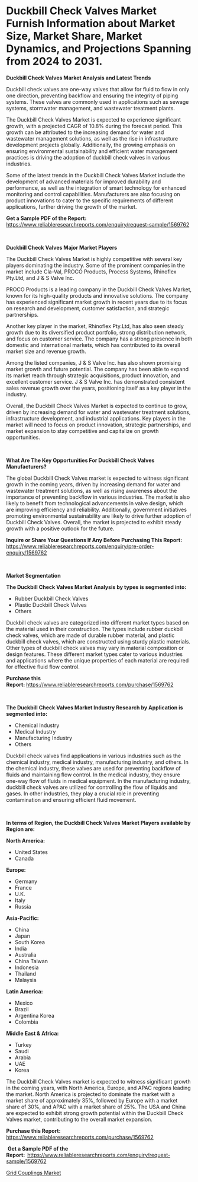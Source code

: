 <p><h1>Duckbill Check Valves Market Furnish Information about Market Size, Market Share, Market Dynamics, and Projections Spanning from 2024 to 2031.</h1></p><p><strong>Duckbill Check Valves Market Analysis and Latest Trends</strong></p>
<p><p>Duckbill check valves are one-way valves that allow for fluid to flow in only one direction, preventing backflow and ensuring the integrity of piping systems. These valves are commonly used in applications such as sewage systems, stormwater management, and wastewater treatment plants.</p><p>The Duckbill Check Valves Market is expected to experience significant growth, with a projected CAGR of 10.8% during the forecast period. This growth can be attributed to the increasing demand for water and wastewater management solutions, as well as the rise in infrastructure development projects globally. Additionally, the growing emphasis on ensuring environmental sustainability and efficient water management practices is driving the adoption of duckbill check valves in various industries.</p><p>Some of the latest trends in the Duckbill Check Valves Market include the development of advanced materials for improved durability and performance, as well as the integration of smart technology for enhanced monitoring and control capabilities. Manufacturers are also focusing on product innovations to cater to the specific requirements of different applications, further driving the growth of the market.</p></p>
<p><strong>Get a Sample PDF of the Report:&nbsp;</strong> <a href="https://www.reliableresearchreports.com/enquiry/request-sample/1569762">https://www.reliableresearchreports.com/enquiry/request-sample/1569762</a></p>
<p>&nbsp;</p>
<p><strong>Duckbill Check Valves Major Market Players</strong></p>
<p><p>The Duckbill Check Valves Market is highly competitive with several key players dominating the industry. Some of the prominent companies in the market include Cla-Val, PROCO Products, Process Systems, Rhinoflex Pty.Ltd, and J & S Valve Inc.</p><p>PROCO Products is a leading company in the Duckbill Check Valves Market, known for its high-quality products and innovative solutions. The company has experienced significant market growth in recent years due to its focus on research and development, customer satisfaction, and strategic partnerships.</p><p>Another key player in the market, Rhinoflex Pty.Ltd, has also seen steady growth due to its diversified product portfolio, strong distribution network, and focus on customer service. The company has a strong presence in both domestic and international markets, which has contributed to its overall market size and revenue growth.</p><p>Among the listed companies, J & S Valve Inc. has also shown promising market growth and future potential. The company has been able to expand its market reach through strategic acquisitions, product innovation, and excellent customer service. J & S Valve Inc. has demonstrated consistent sales revenue growth over the years, positioning itself as a key player in the industry.</p><p>Overall, the Duckbill Check Valves Market is expected to continue to grow, driven by increasing demand for water and wastewater treatment solutions, infrastructure development, and industrial applications. Key players in the market will need to focus on product innovation, strategic partnerships, and market expansion to stay competitive and capitalize on growth opportunities.</p></p>
<p>&nbsp;</p>
<p><strong>What Are The Key Opportunities For Duckbill Check Valves Manufacturers?</strong></p>
<p><p>The global Duckbill Check Valves market is expected to witness significant growth in the coming years, driven by increasing demand for water and wastewater treatment solutions, as well as rising awareness about the importance of preventing backflow in various industries. The market is also likely to benefit from technological advancements in valve design, which are improving efficiency and reliability. Additionally, government initiatives promoting environmental sustainability are likely to drive further adoption of Duckbill Check Valves. Overall, the market is projected to exhibit steady growth with a positive outlook for the future.</p></p>
<p><strong>Inquire or Share Your Questions If Any Before Purchasing This Report:</strong> <a href="https://www.reliableresearchreports.com/enquiry/pre-order-enquiry/1569762">https://www.reliableresearchreports.com/enquiry/pre-order-enquiry/1569762</a></p>
<p>&nbsp;</p>
<p><strong>Market Segmentation</strong></p>
<p><strong>The Duckbill Check Valves Market Analysis by types is segmented into:</strong></p>
<p><ul><li>Rubber Duckbill Check Valves</li><li>Plastic Duckbill Check Valves</li><li>Others</li></ul></p>
<p><p>Duckbill check valves are categorized into different market types based on the material used in their construction. The types include rubber duckbill check valves, which are made of durable rubber material, and plastic duckbill check valves, which are constructed using sturdy plastic materials. Other types of duckbill check valves may vary in material composition or design features. These different market types cater to various industries and applications where the unique properties of each material are required for effective fluid flow control.</p></p>
<p><strong>Purchase this Report:&nbsp;</strong><a href="https://www.reliableresearchreports.com/purchase/1569762">https://www.reliableresearchreports.com/purchase/1569762</a></p>
<p>&nbsp;</p>
<p><strong>The Duckbill Check Valves Market Industry Research by Application is segmented into:</strong></p>
<p><ul><li>Chemical Industry</li><li>Medical Industry</li><li>Manufacturing Industry</li><li>Others</li></ul></p>
<p><p>Duckbill check valves find applications in various industries such as the chemical industry, medical industry, manufacturing industry, and others. In the chemical industry, these valves are used for preventing backflow of fluids and maintaining flow control. In the medical industry, they ensure one-way flow of fluids in medical equipment. In the manufacturing industry, duckbill check valves are utilized for controlling the flow of liquids and gases. In other industries, they play a crucial role in preventing contamination and ensuring efficient fluid movement.</p></p>
<p>&nbsp;</p>
<p><strong>In terms of Region, the Duckbill Check Valves Market Players available by Region are:</strong></p>
<p>
    <p> <strong> North America: </strong>
        <ul>
            <li>United States</li>
            <li>Canada</li>
        </ul>
        </p> 
    <p> <strong> Europe: </strong>
        <ul>
            <li>Germany</li>
            <li>France</li>
            <li>U.K.</li>
            <li>Italy</li>
            <li>Russia</li>
        </ul>
        </p> 
    <p> <strong> Asia-Pacific: </strong>
        <ul>
            <li>China</li>
            <li>Japan</li>
            <li>South Korea</li>
            <li>India</li>
            <li>Australia</li>
            <li>China Taiwan</li>
            <li>Indonesia</li>
            <li>Thailand</li>
            <li>Malaysia</li>
        </ul>
        </p> 
    <p> <strong> Latin America: </strong>
        <ul>
            <li>Mexico</li>
            <li>Brazil</li>
            <li>Argentina Korea</li>
            <li>Colombia</li>
        </ul>
        </p> 
    <p> <strong> Middle East & Africa: </strong>
        <ul>
            <li>Turkey</li>
            <li>Saudi</li>
            <li>Arabia</li>
            <li>UAE</li>
            <li>Korea</li>
        </ul>
    </p>
    </p>
<p><p>The Duckbill Check Valves market is expected to witness significant growth in the coming years, with North America, Europe, and APAC regions leading the market. North America is projected to dominate the market with a market share of approximately 35%, followed by Europe with a market share of 30%, and APAC with a market share of 25%. The USA and China are expected to exhibit strong growth potential within the Duckbill Check Valves market, contributing to the overall market expansion.</p></p>
<p><strong>Purchase this Report: </strong><a href="https://www.reliableresearchreports.com/purchase/1569762">https://www.reliableresearchreports.com/purchase/1569762</a></p>
<p>&nbsp;<strong>Get a Sample PDF of the Report:&nbsp;&nbsp;</strong><a href="https://www.reliableresearchreports.com/enquiry/request-sample/1569762">https://www.reliableresearchreports.com/enquiry/request-sample/1569762</a></p>
<p><strong></strong></p>
<p><p><a href="https://github.com/brenzgnarento/Market-Research-Report-List-1/blob/main/grid-couplings-market.md">Grid Couplings Market</a></p></p>